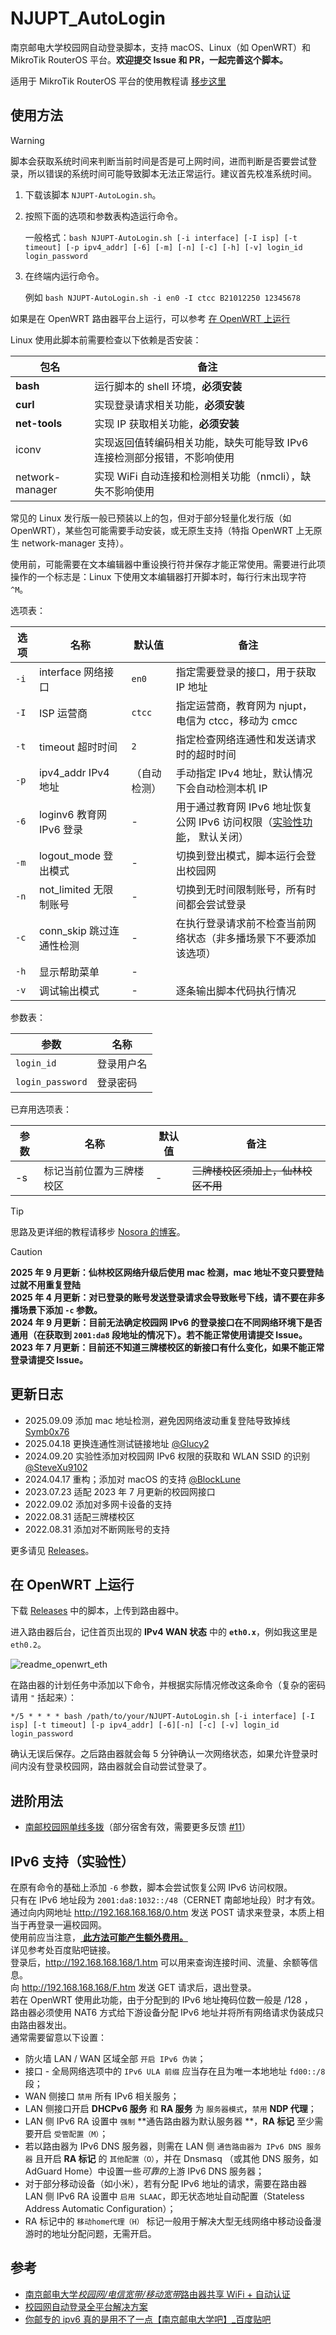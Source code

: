 # NJUPT_AutoLogin

南京邮电大学校园网自动登录脚本，支持 macOS、Linux（如 OpenWRT）和 MikroTik RouterOS 平台。**欢迎提交 Issue 和 PR，一起完善这个脚本。**

适用于 MikroTik RouterOS 平台的使用教程请 [移步这里](./README_RouterOS.md)

## 使用方法

> [!WARNING]
> 脚本会获取系统时间来判断当前时间是否是可上网时间，进而判断是否要尝试登录，所以错误的系统时间可能导致脚本无法正常运行。建议首先校准系统时间。

1. 下载该脚本 `NJUPT-AutoLogin.sh`。
2. 按照下面的选项和参数表构造运行命令。

    一般格式：`bash NJUPT-AutoLogin.sh [-i interface] [-I isp] [-t timeout] [-p ipv4_addr] [-6] [-m] [-n] [-c] [-h] [-v] login_id login_password`

3. 在终端内运行命令。

    例如 `bash NJUPT-AutoLogin.sh -i en0 -I ctcc B21012250 12345678`

如果是在 OpenWRT 路由器平台上运行，可以参考 [在 OpenWRT 上运行](#在-openwrt-上运行)

Linux 使用此脚本前需要检查以下依赖是否安装：

| 包名            | 备注                                                                     |
| --------------- | ------------------------------------------------------------------------ |
| **bash**        | 运行脚本的 shell 环境，**必须安装**                                      |
| **curl**        | 实现登录请求相关功能，**必须安装**                                       |
| **net-tools**   | 实现 IP 获取相关功能，**必须安装**                                       |
| iconv           | 实现返回值转编码相关功能，缺失可能导致 IPv6 连接检测部分报错，不影响使用 |
| network-manager | 实现 WiFi 自动连接和检测相关功能（nmcli），缺失不影响使用                |

常见的 Linux 发行版一般已预装以上的包，但对于部分轻量化发行版（如 OpenWRT），某些包可能需要手动安装，或无原生支持（特指 OpenWRT 上无原生 network-manager 支持）。

使用前，可能需要在文本编辑器中重设换行符并保存才能正常使用。需要进行此项操作的一个标志是：Linux 下使用文本编辑器打开脚本时，每行行末出现字符 `^M`。

选项表：

| 选项 | 名称                     | 默认值       | 备注                                                                                        |
| ---- | ------------------------ | ------------ | ------------------------------------------------------------------------------------------- |
| `-i` | interface 网络接口       | `en0`        | 指定需要登录的接口，用于获取 IP 地址                                                        |
| `-I` | ISP 运营商               | `ctcc`       | 指定运营商，教育网为 njupt，电信为 ctcc，移动为 cmcc                                        |
| `-t` | timeout 超时时间         | `2`          | 指定检查网络连通性和发送请求时的超时时间                                                    |
| `-p` | ipv4_addr IPv4 地址      | （自动检测） | 手动指定 IPv4 地址，默认情况下会自动检测本机 IP                                             |
| `-6` | loginv6 教育网 IPv6 登录 | -            | 用于通过教育网 IPv6 地址恢复公网 IPv6 访问权限（[实验性功能](#ipv6-支持实验性)， 默认关闭） |
| `-m` | logout_mode 登出模式     | -            | 切换到登出模式，脚本运行会登出校园网                                                        |
| `-n` | not_limited 无限制账号   | -            | 切换到无时间限制账号，所有时间都会尝试登录                                                  |
| `-c` | conn_skip 跳过连通性检测 | -            | 在执行登录请求前不检查当前网络状态（非多播场景下不要添加该选项）                            |
| `-h` | 显示帮助菜单             | -            |                                                                                             |
| `-v` | 调试输出模式             | -            | 逐条输出脚本代码执行情况                                                                    |

参数表：

| 参数             | 名称       |
| ---------------- | ---------- |
| `login_id`       | 登录用户名 |
| `login_password` | 登录密码   |

已弃用选项表：

| 参数 | 名称                     | 默认值 | 备注                               |
| ---- | ------------------------ | ------ | ---------------------------------- |
| -s   | 标记当前位置为三牌楼校区 | -      | ~~三牌楼校区须加上，仙林校区不用~~ |

> [!TIP]
> 思路及更详细的教程请移步 [Nosora 的博客](https://nosora.dev/archives/204#header-id-4)。

> [!CAUTION]
> **2025 年 9 月更新：仙林校区网络升级后使用 mac 检测，mac 地址不变只要登陆过就不用重复登陆**  
> **2025 年 4 月更新：对已登录的账号发送登录请求会导致账号下线，请不要在非多播场景下添加 `-c` 参数。**  
> **2024 年 9 月更新：目前无法确定校园网 IPv6 的登录接口在不同网络环境下是否通用（在获取到 `2001:da8` 段地址的情况下）。若不能正常使用请提交 Issue。**  
> **2023 年 7 月更新：目前还不知道三牌楼校区的新接口有什么变化，如果不能正常登录请提交 Issue。**

## 更新日志

-   2025.09.09 添加 mac 地址检测，避免因网络波动重复登陆导致掉线 [Symb0x76](https://github.com/Symb0x76)
-   2025.04.18 更换连通性测试链接地址 [@Glucy2](https://github.com/Glucy-2)
-   2024.09.20 实验性添加对校园网 IPv6 权限的获取和 WLAN SSID 的识别 [@SteveXu9102](https://github.com/SteveXu9102)
-   2024.04.17 重构；添加对 macOS 的支持 [@BlockLune](https://github.com/BlockLune)
-   2023.07.23 适配 2023 年 7 月更新的校园网接口
-   2022.09.02 添加对多网卡设备的支持
-   2022.08.31 适配三牌楼校区
-   2022.08.31 添加对不断网账号的支持

更多请见 [Releases](https://github.com/s235784/NJUPT_AutoLogin/releases)。

## 在 OpenWRT 上运行

下载 [Releases](https://github.com/s235784/NJUPT_AutoLogin/releases) 中的脚本，上传到路由器中。

进入路由器后台，记住首页出现的 **IPv4 WAN 状态** 中的 **`eth0.x`**，例如我这里是 `eth0.2`。

![readme_openwrt_eth](doc/readme_openwrt_eth.png)

在路由器的计划任务中添加以下命令，并根据实际情况修改这条命令（复杂的密码请用 `"` 括起来）：

```crontab
*/5 * * * * bash /path/to/your/NJUPT-AutoLogin.sh [-i interface] [-I isp] [-t timeout] [-p ipv4_addr] [-6][-n] [-c] [-v] login_id login_password
```

确认无误后保存。之后路由器就会每 5 分钟确认一次网络状态，如果允许登录时间内没有登录校园网，路由器就会自动尝试登录了。

## 进阶用法

-   [南邮校园网单线多拨](https://nosora.dev/archives/347)（部分宿舍有效，需要更多反馈 [#11](https://github.com/s235784/NJUPT_AutoLogin/issues/11)）

## IPv6 支持（实验性）

在原有命令的基础上添加 `-6` 参数，脚本会尝试恢复公网 IPv6 访问权限。</br>
只有在 IPv6 地址段为 `2001:da8:1032::/48`（CERNET 南邮地址段）时才有效。</br>
通过向内网地址 http://192.168.168.168/0.htm 发送 POST 请求来登录，本质上相当于再登录一遍校园网。</br>
使用前应当注意，<u> **此方法可能产生额外费用。** </u></br>
详见参考处百度贴吧链接。</br>
登录后，http://192.168.168.168/1.htm 可以用来查询连接时间、流量、余额等信息。</br>
向 http://192.168.168.168/F.htm 发送 GET 请求后，退出登录。</br>
若在 OpenWRT 使用此功能，由于分配到的 IPv6 地址掩码位数一般是 /128 ，</br>
路由器必须使用 NAT6 方式给下游设备分配 IPv6 地址并将所有网络请求伪装成只由路由器发出。</br>
通常需要留意以下设置：

-   防火墙 LAN / WAN 区域全部 `开启 IPv6 伪装`；
-   接口 - 全局网络选项中的 `IPv6 ULA 前缀` 应当存在且为唯一本地地址 `fd00::/8` 段；
-   WAN 侧接口 `禁用` 所有 IPv6 相关服务；
-   LAN 侧接口开启 **DHCPv6 服务** 和 **RA 服务** 为 `服务器模式`，`禁用` **NDP 代理**；
-   LAN 侧 IPv6 RA 设置中 `强制` **通告路由器为默认服务器 **，**RA 标记** 至少需要开启 `受管配置（M）`；
-   若以路由器为 IPv6 DNS 服务器，则需在 LAN 侧 `通告路由器为 IPv6 DNS 服务器` 且开启 **RA 标记** 的 `其他配置（O）`，并在 Dnsmasq （或其他 DNS 服务，如 AdGuard Home）中设置一些*可靠的*上游 IPv6 DNS 服务器；
-   对于部分移动设备（如小米），若有分配 IPv6 地址的请求，需要在路由器 LAN 侧 IPv6 RA 设置中 `启用 SLAAC`，即无状态地址自动配置（Stateless Address Automatic Configuration）；
-   RA 标记中的 `移动home代理（H）` 标记一般用于解决大型无线网络中移动设备漫游时的地址分配问题，无需开启。

## 参考

-   [南京邮电大学*校园网/电信宽带/移动宽带*路由器共享 WiFi + 自动认证](https://github.com/kaijianyi/NJUPT_NET)
-   [校园网自动登录全平台解决方案](https://zhuanlan.zhihu.com/p/364016452)
-   [你邮专的 ipv6 真的是用不了一点【南京邮电大学吧】\_百度贴吧](https://tieba.baidu.com/p/8707266189?pid=150503656049&cid=150604976178#150604976178)
